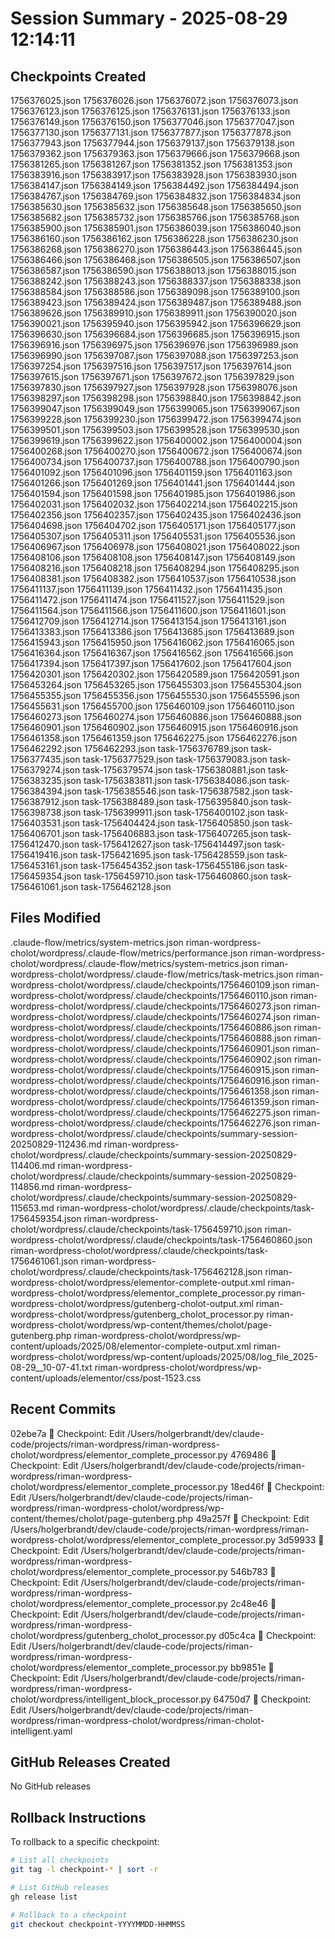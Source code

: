 # Session Summary - 2025-08-29 12:14:11

## Checkpoints Created
1756376025.json
1756376026.json
1756376072.json
1756376073.json
1756376123.json
1756376125.json
1756376131.json
1756376133.json
1756376149.json
1756376150.json
1756377046.json
1756377047.json
1756377130.json
1756377131.json
1756377877.json
1756377878.json
1756377943.json
1756377944.json
1756379137.json
1756379138.json
1756379362.json
1756379363.json
1756379666.json
1756379668.json
1756381265.json
1756381267.json
1756381352.json
1756381353.json
1756383916.json
1756383917.json
1756383928.json
1756383930.json
1756384147.json
1756384149.json
1756384492.json
1756384494.json
1756384767.json
1756384769.json
1756384832.json
1756384834.json
1756385630.json
1756385632.json
1756385648.json
1756385650.json
1756385682.json
1756385732.json
1756385766.json
1756385768.json
1756385900.json
1756385901.json
1756386039.json
1756386040.json
1756386160.json
1756386162.json
1756386228.json
1756386230.json
1756386268.json
1756386270.json
1756386443.json
1756386445.json
1756386466.json
1756386468.json
1756386505.json
1756386507.json
1756386587.json
1756386590.json
1756388013.json
1756388015.json
1756388242.json
1756388243.json
1756388337.json
1756388338.json
1756388584.json
1756388586.json
1756389098.json
1756389100.json
1756389423.json
1756389424.json
1756389487.json
1756389488.json
1756389626.json
1756389910.json
1756389911.json
1756390020.json
1756390021.json
1756395940.json
1756395942.json
1756396629.json
1756396630.json
1756396684.json
1756396685.json
1756396915.json
1756396916.json
1756396975.json
1756396976.json
1756396989.json
1756396990.json
1756397087.json
1756397088.json
1756397253.json
1756397254.json
1756397516.json
1756397517.json
1756397614.json
1756397615.json
1756397671.json
1756397672.json
1756397829.json
1756397830.json
1756397927.json
1756397928.json
1756398076.json
1756398297.json
1756398298.json
1756398840.json
1756398842.json
1756399047.json
1756399049.json
1756399065.json
1756399067.json
1756399228.json
1756399230.json
1756399472.json
1756399474.json
1756399501.json
1756399503.json
1756399528.json
1756399530.json
1756399619.json
1756399622.json
1756400002.json
1756400004.json
1756400268.json
1756400270.json
1756400672.json
1756400674.json
1756400734.json
1756400737.json
1756400788.json
1756400790.json
1756401092.json
1756401096.json
1756401159.json
1756401163.json
1756401266.json
1756401269.json
1756401441.json
1756401444.json
1756401594.json
1756401598.json
1756401985.json
1756401986.json
1756402031.json
1756402032.json
1756402214.json
1756402215.json
1756402356.json
1756402357.json
1756402435.json
1756402436.json
1756404698.json
1756404702.json
1756405171.json
1756405177.json
1756405307.json
1756405311.json
1756405531.json
1756405536.json
1756406967.json
1756406978.json
1756408021.json
1756408022.json
1756408106.json
1756408108.json
1756408147.json
1756408149.json
1756408216.json
1756408218.json
1756408294.json
1756408295.json
1756408381.json
1756408382.json
1756410537.json
1756410538.json
1756411137.json
1756411139.json
1756411432.json
1756411435.json
1756411472.json
1756411474.json
1756411527.json
1756411529.json
1756411564.json
1756411566.json
1756411600.json
1756411601.json
1756412709.json
1756412714.json
1756413154.json
1756413161.json
1756413383.json
1756413386.json
1756413685.json
1756413689.json
1756415943.json
1756415950.json
1756416062.json
1756416065.json
1756416364.json
1756416367.json
1756416562.json
1756416566.json
1756417394.json
1756417397.json
1756417602.json
1756417604.json
1756420301.json
1756420302.json
1756420589.json
1756420591.json
1756453264.json
1756453265.json
1756455303.json
1756455304.json
1756455355.json
1756455356.json
1756455530.json
1756455596.json
1756455631.json
1756455700.json
1756460109.json
1756460110.json
1756460273.json
1756460274.json
1756460886.json
1756460888.json
1756460901.json
1756460902.json
1756460915.json
1756460916.json
1756461358.json
1756461359.json
1756462275.json
1756462276.json
1756462292.json
1756462293.json
task-1756376789.json
task-1756377435.json
task-1756377529.json
task-1756379083.json
task-1756379274.json
task-1756379574.json
task-1756380881.json
task-1756383235.json
task-1756383811.json
task-1756384086.json
task-1756384394.json
task-1756385546.json
task-1756387582.json
task-1756387912.json
task-1756388489.json
task-1756395840.json
task-1756398738.json
task-1756399911.json
task-1756400102.json
task-1756403531.json
task-1756404424.json
task-1756405850.json
task-1756406701.json
task-1756406883.json
task-1756407265.json
task-1756412470.json
task-1756412627.json
task-1756414497.json
task-1756419416.json
task-1756421695.json
task-1756428559.json
task-1756453161.json
task-1756454352.json
task-1756455186.json
task-1756459354.json
task-1756459710.json
task-1756460860.json
task-1756461061.json
task-1756462128.json

## Files Modified
.claude-flow/metrics/system-metrics.json
riman-wordpress-cholot/wordpress/.claude-flow/metrics/performance.json
riman-wordpress-cholot/wordpress/.claude-flow/metrics/system-metrics.json
riman-wordpress-cholot/wordpress/.claude-flow/metrics/task-metrics.json
riman-wordpress-cholot/wordpress/.claude/checkpoints/1756460109.json
riman-wordpress-cholot/wordpress/.claude/checkpoints/1756460110.json
riman-wordpress-cholot/wordpress/.claude/checkpoints/1756460273.json
riman-wordpress-cholot/wordpress/.claude/checkpoints/1756460274.json
riman-wordpress-cholot/wordpress/.claude/checkpoints/1756460886.json
riman-wordpress-cholot/wordpress/.claude/checkpoints/1756460888.json
riman-wordpress-cholot/wordpress/.claude/checkpoints/1756460901.json
riman-wordpress-cholot/wordpress/.claude/checkpoints/1756460902.json
riman-wordpress-cholot/wordpress/.claude/checkpoints/1756460915.json
riman-wordpress-cholot/wordpress/.claude/checkpoints/1756460916.json
riman-wordpress-cholot/wordpress/.claude/checkpoints/1756461358.json
riman-wordpress-cholot/wordpress/.claude/checkpoints/1756461359.json
riman-wordpress-cholot/wordpress/.claude/checkpoints/1756462275.json
riman-wordpress-cholot/wordpress/.claude/checkpoints/1756462276.json
riman-wordpress-cholot/wordpress/.claude/checkpoints/summary-session-20250829-112436.md
riman-wordpress-cholot/wordpress/.claude/checkpoints/summary-session-20250829-114406.md
riman-wordpress-cholot/wordpress/.claude/checkpoints/summary-session-20250829-114856.md
riman-wordpress-cholot/wordpress/.claude/checkpoints/summary-session-20250829-115653.md
riman-wordpress-cholot/wordpress/.claude/checkpoints/task-1756459354.json
riman-wordpress-cholot/wordpress/.claude/checkpoints/task-1756459710.json
riman-wordpress-cholot/wordpress/.claude/checkpoints/task-1756460860.json
riman-wordpress-cholot/wordpress/.claude/checkpoints/task-1756461061.json
riman-wordpress-cholot/wordpress/.claude/checkpoints/task-1756462128.json
riman-wordpress-cholot/wordpress/elementor-complete-output.xml
riman-wordpress-cholot/wordpress/elementor_complete_processor.py
riman-wordpress-cholot/wordpress/gutenberg-cholot-output.xml
riman-wordpress-cholot/wordpress/gutenberg_cholot_processor.py
riman-wordpress-cholot/wordpress/wp-content/themes/cholot/page-gutenberg.php
riman-wordpress-cholot/wordpress/wp-content/uploads/2025/08/elementor-complete-output.xml
riman-wordpress-cholot/wordpress/wp-content/uploads/2025/08/log_file_2025-08-29__10-07-41.txt
riman-wordpress-cholot/wordpress/wp-content/uploads/elementor/css/post-1523.css

## Recent Commits
02ebe7a 🔖 Checkpoint: Edit /Users/holgerbrandt/dev/claude-code/projects/riman-wordpress/riman-wordpress-cholot/wordpress/elementor_complete_processor.py
4769486 🔖 Checkpoint: Edit /Users/holgerbrandt/dev/claude-code/projects/riman-wordpress/riman-wordpress-cholot/wordpress/elementor_complete_processor.py
18ed46f 🔖 Checkpoint: Edit /Users/holgerbrandt/dev/claude-code/projects/riman-wordpress/riman-wordpress-cholot/wordpress/wp-content/themes/cholot/page-gutenberg.php
49a257f 🔖 Checkpoint: Edit /Users/holgerbrandt/dev/claude-code/projects/riman-wordpress/riman-wordpress-cholot/wordpress/elementor_complete_processor.py
3d59933 🔖 Checkpoint: Edit /Users/holgerbrandt/dev/claude-code/projects/riman-wordpress/riman-wordpress-cholot/wordpress/elementor_complete_processor.py
546b783 🔖 Checkpoint: Edit /Users/holgerbrandt/dev/claude-code/projects/riman-wordpress/riman-wordpress-cholot/wordpress/elementor_complete_processor.py
2c48e46 🔖 Checkpoint: Edit /Users/holgerbrandt/dev/claude-code/projects/riman-wordpress/riman-wordpress-cholot/wordpress/gutenberg_cholot_processor.py
d05c4ca 🔖 Checkpoint: Edit /Users/holgerbrandt/dev/claude-code/projects/riman-wordpress/riman-wordpress-cholot/wordpress/elementor_complete_processor.py
bb9851e 🔖 Checkpoint: Edit /Users/holgerbrandt/dev/claude-code/projects/riman-wordpress/riman-wordpress-cholot/wordpress/intelligent_block_processor.py
64750d7 🔖 Checkpoint: Edit /Users/holgerbrandt/dev/claude-code/projects/riman-wordpress/riman-wordpress-cholot/wordpress/riman-cholot-intelligent.yaml

## GitHub Releases Created
No GitHub releases

## Rollback Instructions
To rollback to a specific checkpoint:
```bash
# List all checkpoints
git tag -l checkpoint-* | sort -r

# List GitHub releases
gh release list

# Rollback to a checkpoint
git checkout checkpoint-YYYYMMDD-HHMMSS
```
